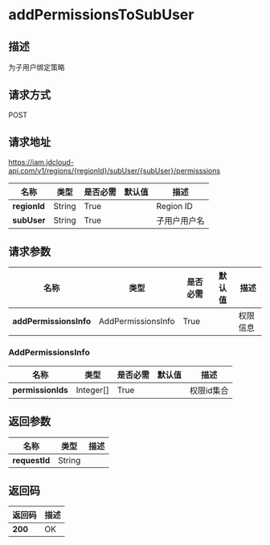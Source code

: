# addPermissionsToSubUser


## 描述
为子用户绑定策略

## 请求方式
POST

## 请求地址
https://iam.jdcloud-api.com/v1/regions/{regionId}/subUser/{subUser}/permisssions

|名称|类型|是否必需|默认值|描述|
|---|---|---|---|---|
|**regionId**|String|True||Region ID|
|**subUser**|String|True||子用户用户名|

## 请求参数
|名称|类型|是否必需|默认值|描述|
|---|---|---|---|---|
|**addPermissionsInfo**|AddPermissionsInfo|True||权限信息|

### <a name="AddPermissionsInfo">AddPermissionsInfo</a>
|名称|类型|是否必需|默认值|描述|
|---|---|---|---|---|
|**permissionIds**|Integer[]|True||权限id集合|

## 返回参数
|名称|类型|描述|
|---|---|---|
|**requestId**|String||



## 返回码
|返回码|描述|
|---|---|
|**200**|OK|
